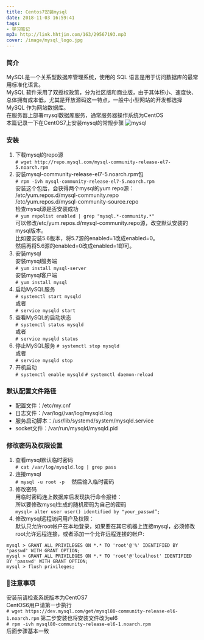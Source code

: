 ```yaml
---
title: Centos7安装mysql
date: 2018-11-03 16:59:41
tags:
- 学习笔记
mp3: http://link.hhtjim.com/163/29567193.mp3
cover: /image/mysql_logo.jpg
---
```

### 简介
MySQL是一个关系型数据库管理系统，使用的 SQL 语言是用于访问数据库的最常用标准化语言。  
MySQL 软件采用了双授权政策，分为社区版和商业版，由于其体积小、速度快、总体拥有成本低，尤其是开放源码这一特点，一般中小型网站的开发都选择 MySQL 作为网站数据库。  
在服务器上部署mysql数据库服务，通常服务器操作系统为CentOS  
本篇记录一下在CentOS7上安装mysql的常规步骤
![mysql](/image/mysql_logo.jpg "MySQL")
### 安装
1. 下载mysql的repo源  
`# wget http://repo.mysql.com/mysql-community-release-el7-5.noarch.rpm`
2. 安装mysql-community-release-el7-5.noarch.rpm包  
`# rpm -ivh mysql-community-release-el7-5.noarch.rpm`  
安装这个包后，会获得两个mysql的yum repo源：  
/etc/yum.repos.d/mysql-community.repo  
/etc/yum.repos.d/mysql-community-source.repo   
检查mysql源是否安装成功  
`# yum repolist enabled | grep "mysql.*-community.*"`  
可以修改/etc/yum.repos.d/mysql-community.repo源，改变默认安装的mysql版本。  
比如要安装5.6版本，将5.7源的enabled=1改成enabled=0。  
然后再将5.6源的enabled=0改成enabled=1即可。  
3. 安装mysql  
安装mysql服务端    
`# yum install mysql-server`  
安装mysql客户端  
`# yum install mysql`
4. 启动MySQL服务  
`# systemctl start mysqld`  
或者  
`# service mysqld start`
5. 查看MySQL的启动状态  
`# systemctl status mysqld`  
或者  
`# service mysqld status`
6. 停止MySQL服务
`# systemctl stop mysqld`    
或者  
`# service mysqld stop`
7. 开机启动  
`# systemctl enable mysqld`
`# systemctl daemon-reload`

### 默认配置文件路径  
- 配置文件：/etc/my.cnf  
- 日志文件：/var/log//var/log/mysqld.log  
- 服务启动脚本：/usr/lib/systemd/system/mysqld.service  
- socket文件：/var/run/mysqld/mysqld.pid  

### 修改密码及权限设置
1. 查看mysql默认临时密码  
`# cat /var/log/mysqld.log | grep pass`
2. 连接mysql   
`# mysql -u root -p  `
然后输入临时密码
3. 修改密码  
用临时密码连上数据库后发现执行命令报错：  
所以要修改mysql生成的随机密码为自己的密码  
`mysql> alter user user() identified by "your_passwd”;`
4. 修改mysql远程访问用户及权限：  
    默认只允许root帐户在本地登录，如果要在其它机器上连接mysql，必须修改root允许远程连接，或者添加一个允许远程连接的帐户:  
```
mysql > GRANT ALL PRIVILEGES ON *.* TO 'root'@'%' IDENTIFIED BY 'passwd' WITH GRANT OPTION;  
mysql > GRANT ALL PRIVILEGES ON *.* TO 'root'@'localhost' IDENTIFIED BY 'passwd' WITH GRANT OPTION;  
mysql > flush privileges;
```
### 注意事项  
安装前请检查系统版本为CentOS7  
CentOS6用户请第一步执行  
`# wget https://dev.mysql.com/get/mysql80-community-release-el6-1.noarch.rpm`
第二步安装也将安装文件改为el6  
`# rpm -ivh mysql80-community-release-el6-1.noarch.rpm`  
后面步骤基本一致  
